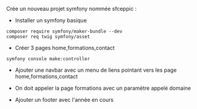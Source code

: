 Crée un nouveau projet symfony nommée sfceppic :

- Installer un symfony basique

```
composer require symfony/maker-bundle --dev
composer req twig symfony/asset
```

- Créer 3 pages home,formations,contact

```
symfony console make:controller
```

- Ajouter une navbar avec un menu de liens pointant vers les page home,formations,contact

- On doit appeler la page formations avec un paramètre appelé domaine

- Ajouter un footer avec l'année en cours